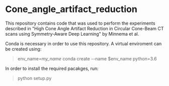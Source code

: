 # Cone_angle_artifact_reduction

This repository contains code that was used to perform the experiments described in "High Cone Angle Artifact Reduction in Circular Cone-Beam CT scans using Symmetry-Aware Deep Learning" by Minnema et al.

Conda is necessary in order to use this repository. A virtual enviroment can be created using: 

> env_name=*my_name*
> conda create --name $env_name python=3.6

In order to install the required pacakges, run: 

> python setup.py
